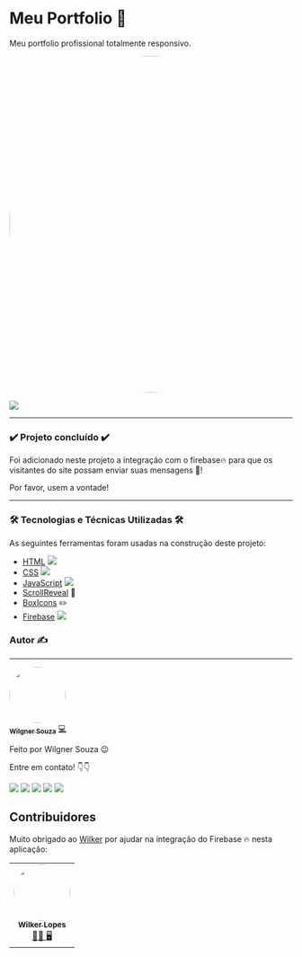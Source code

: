 # Meu Portfolio 🏡
Meu portfolio profissional totalmente responsivo.
<p>
    <img style="border-radius: 50%;" src="https://i.imgur.com/gctOYr3.png" title="Wilgner banner" width="600px;"/>
</p>

![](https://img.shields.io/github/license/wilgnersouza/Meu-Portfolio)

---

### :heavy_check_mark: Projeto concluído :heavy_check_mark:
<p>Foi adicionado neste projeto a integração com o firebase🔥 para que os visitantes do site possam enviar suas mensagens 💬!</p>
<p> Por favor, usem a vontade! <p>

---

### 🛠 Tecnologias e Técnicas Utilizadas 🛠

As seguintes ferramentas foram usadas na construção deste projeto:

- [HTML](https://developer.mozilla.org/pt-BR/docs/Web/HTML) ![](https://img.shields.io/badge/--E34F26.svg?style=flat&logoColor=FAFAFF&logo=html5)
- [CSS](https://www.w3schools.com/cssref/) ![](https://img.shields.io/badge/--1572b6.svg?style=flat&logoColor=FAFAFF&logo=css3)
- [JavaScript](https://developer.mozilla.org/pt-BR/docs/Web/JavaScript) ![](https://img.shields.io/badge/--F7DF1E.svg?style=flat&logoColor=0D0D0D&logo=javascript)
- [ScrollReveal](https://scrollrevealjs.org/) 📜
- [BoxIcons](https://boxicons.com/) ✏️
- [Firebase](https://firebase.google.com/docs) ![](https://img.shields.io/badge/--E34F26.svg?style=flat&logoColor=FAFAFF&logo=firebase)

### Autor ✍
---

<a href="https://www.linkedin.com/in/wilgner-souza-stw97/">
 <img style="border-radius: 50%;" src="https://avatars.githubusercontent.com/showtimewill97" width="100px;" alt=""/>
 <br />
 <sub><b>Wilgner Souza</b></sub></a> <a href="https://www.linkedin.com/in/wilgner-souza-stw97/" title="Danki Code">💻</a>

Feito por Wilgner Souza 😉 </br>

Entre em contato! 👇👇 </br>

<div>
  <a href="https://www.facebook.com/wilgner.souza.stw" target="_blank"><img src="https://img.shields.io/badge/Facebook-1877F2?style=for-the-badge&logo=facebook&logoColor=white" target="_blank"></a>
  <a href="https://www.instagram.com/showtimewill97/" target="_blank"><img src="https://img.shields.io/badge/-Instagram-b80750?style=for-the-badge&logo=instagram&logoColor=white" target="_blank"></a>
  <a href = "mailto:wilgner.showtime@gmail.com"><img src="https://img.shields.io/badge/-Gmail-e83f25?style=for-the-badge&logo=gmail&logoColor=white" target="_blank"></a>
  <a href="https://www.linkedin.com/in/wilgner-souza-stw97/" target="_blank"><img src="https://img.shields.io/badge/-LinkedIn-0a66c2?style=for-the-badge&logo=linkedin&logoColor=white" target="_blank"></a> 
    <a href="https://api.whatsapp.com/send?phone=5592992806495" target="_blank"><img src="https://img.shields.io/badge/WhatsApp-0aad47?style=for-the-badge&logo=whatsapp&logoColor=white" target="_blank"></a> 
</div>

## Contribuidores

Muito obrigado ao [Wilker](https://github.com/WilkerLopes) por ajudar na integração do Firebase 🔥 nesta aplicação:
<table>
  <tr>
    <td align="center"><a href="https://github.com/WilkerLopes"><img style="border-radius: 50%;" src="https://avatars.githubusercontent.com/u/48459835?v=4" width="100px;" alt=""/><br /><sub><b>Wilker Lopes</b></sub></a><br/><a href="https://github.com/WilkerLopes" title="Dev">👨‍🚀 🖥️</a></td>
  </tr>
</table>
